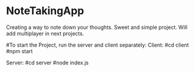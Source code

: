# NoteTakingApp
Creating a way to note down your thoughts. Sweet and simple project. Will add multiplayer in next projects.

#To start the Project, run the server and client separately:
Client:
#cd client
#npm start

Server:
#cd server
#node index.js
